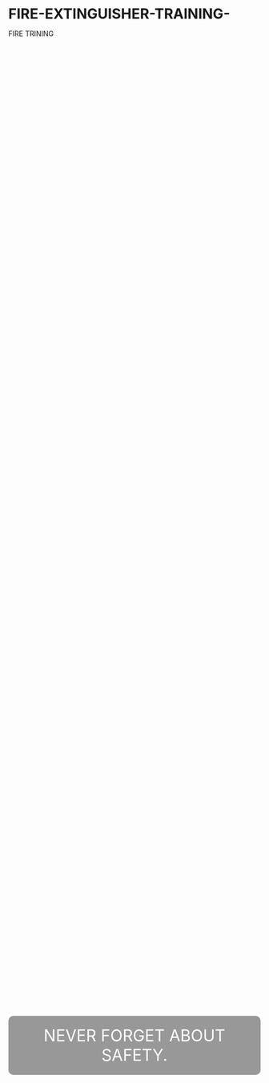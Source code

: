 # FIRE-EXTINGUISHER-TRAINING-
FIRE TRINING 
<!DOCTYPE html>
<html lang="en">
<head>
  <meta charset="UTF-8">
  <meta name="viewport" content="width=device-width, initial-scale=1">
  <title>Safety First</title>
  <style>
    * {
      margin: 0;
      padding: 0;
    }

    body, html {
      height: 100%;
      width: 100%;
    }

    .background {
      background-image: url('safety_background.jpg'); /* तुमचं इमेजचं नाव इथे द्या */
      background-size: cover;
      background-position: center center;
      background-repeat: no-repeat;
      height: 100vh;
      display: flex;
      align-items: center;
      justify-content: center;
    }

    .overlay-text {
      background-color: rgba(0, 0, 0, 0.4);
      padding: 20px;
      border-radius: 10px;
      color: white;
      font-size: 2rem;
      text-align: center;
    }

    @media (max-width: 768px) {
      .overlay-text {
        font-size: 1.2rem;
      }
    }
  </style>
</head>
<body>

  <div class="background">
    <div class="overlay-text">
      NEVER FORGET ABOUT SAFETY.
    </div>
  </div>

</body>
</html>
